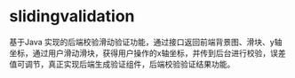 # slidingvalidation
基于Java 实现的后端校验滑动验证功能，通过接口返回前端背景图、滑块、y轴坐标，通过用户滑动滑块，获得用户操作的x轴坐标，并传到后台进行校验，误差值可调节，真正实现后端生成验证组件，后端校验验证结果功能。
